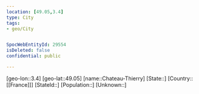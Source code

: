 ```yaml
---
location: [49.05,3.4]
type: City
tags:
- geo/City


SpocWebEntityId: 29554
isDeleted: false
confidential: public

---
```

[geo-lon::3.4]
[geo-lat::49.05]
[name::Chateau-Thierry]
[State::]
[Country::[[France]]]
[StateId::]
[Population::]
[Unknown::]

